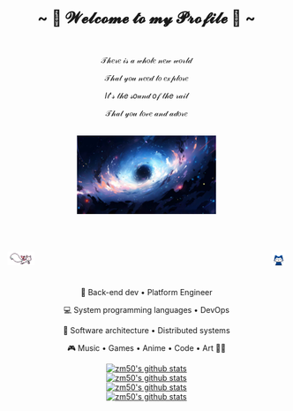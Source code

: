 <div align="center">
  <h1 align="center">~ 💖 𝓦𝓮𝓵𝓬𝓸𝓶𝓮 𝓽𝓸 𝓶𝔂 𝓟𝓻𝓸𝓯𝓲𝓵𝓮 💖 ~</h1>
  <br>
  <p>𝒯𝒽𝑒𝓇𝑒 𝒾𝓈 𝒶 𝓌𝒽𝑜𝓁𝑒 𝓃𝑒𝓌 𝓌𝑜𝓇𝓁𝒹</p>
  <p>𝒯𝒽𝒶𝓉 𝓎𝑜𝓊 𝓃𝑒𝑒𝒹 𝓉𝑜 𝑒𝓍𝓅𝓁𝑜𝓇𝑒</p>
  <p>𝐼𝓉'𝓈 𝓉𝒽𝑒 𝓈𝑜𝓊𝓃𝒹 𝑜𝒻 𝓉𝒽𝑒 𝓇𝒶𝒾𝓁</p>
  <p>𝒯𝒽𝒶𝓉 𝓎𝑜𝓊 𝓁𝑜𝓋𝑒 𝒶𝓃𝒹 𝒶𝒹𝑜𝓇𝑒</p>
  <br>
  <img src="https://raw.githubusercontent.com/zm50/zm50/master/space.jpg" width="50%" />
  <br><br>

  <br><br>
    <img src="https://raw.githubusercontent.com/zm50/zm50/master/animal.gif" height="25" align="left" />
    <img src="https://raw.githubusercontent.com/zm50/zm50/master/cat.gif" height="25" align="right" />
  <br><br><br>

  <p>💼 Back-end dev • Platform Engineer</p>
  <p>💻 System programming languages • DevOps</p>
  <p>📖 Software architecture • Distributed systems</p>
  <p>🎮 Music • Games • Anime • Code • Art 🐤🐥</p>

  
  <p align="center">
    <a href="https://github.com/zm50">
      <img src="https://github-readme-stats.vercel.app/api/top-langs/?username=zm50&show_icons=true&theme=github_dark" alt="zm50's github stats">
    </a>
    <br>
    <a href="https://github.com/zm50">
      <img src="https://github-readme-stats.vercel.app/api?username=zm50&show_icons=true&theme=github_dark" alt="zm50's github stats">
    </a>
    <br>
    <a href="https://github.com/zm50">
      <img src="https://github-profile-summary-cards.vercel.app/api/cards/productive-time?username=zm50&theme=github_dark" alt="zm50's github stats">
    </a>
    <br>
    <a href="https://github.com/zm50">
      <img src="https://github-profile-summary-cards.vercel.app/api/cards/profile-details?username=zm50&theme=github_dark" alt="zm50's github stats">
    </a>

  </p>

</div>

